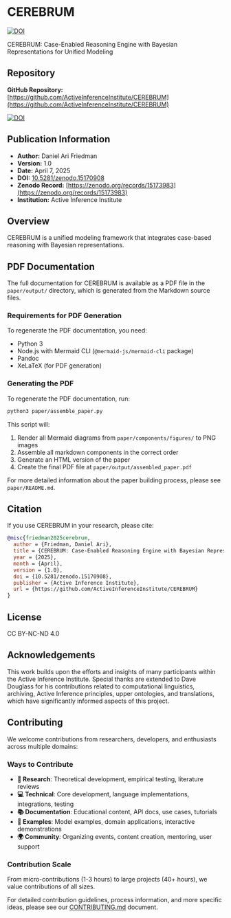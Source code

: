 # CEREBRUM 
[![DOI](https://zenodo.org/badge/DOI/10.5281/zenodo.15170908.svg)](https://doi.org/10.5281/zenodo.15170908)

CEREBRUM: Case-Enabled Reasoning Engine with Bayesian Representations for Unified Modeling

## Repository
**GitHub Repository:** [https://github.com/ActiveInferenceInstitute/CEREBRUM](https://github.com/ActiveInferenceInstitute/CEREBRUM)

[![DOI](https://zenodo.org/badge/962267666.svg)](https://doi.org/10.5281/zenodo.15171283)

## Publication Information
- **Author:** Daniel Ari Friedman
- **Version:** 1.0
- **Date:** April 7, 2025
- **DOI:** [10.5281/zenodo.15170908](https://doi.org/10.5281/zenodo.15170908)
- **Zenodo Record:** [https://zenodo.org/records/15173983](https://zenodo.org/records/15173983)
- **Institution:** Active Inference Institute

## Overview
CEREBRUM is a unified modeling framework that integrates case-based reasoning with Bayesian representations.

## PDF Documentation
The full documentation for CEREBRUM is available as a PDF file in the `paper/output/` directory, which is generated from the Markdown source files.

### Requirements for PDF Generation
To regenerate the PDF documentation, you need:
- Python 3
- Node.js with Mermaid CLI (`@mermaid-js/mermaid-cli` package)
- Pandoc
- XeLaTeX (for PDF generation)

### Generating the PDF
To regenerate the PDF documentation, run:

```bash
python3 paper/assemble_paper.py
```

This script will:
1. Render all Mermaid diagrams from `paper/components/figures/` to PNG images
2. Assemble all markdown components in the correct order
3. Generate an HTML version of the paper
4. Create the final PDF file at `paper/output/assembled_paper.pdf`

For more detailed information about the paper building process, please see `paper/README.md`.

## Citation
If you use CEREBRUM in your research, please cite:
```bibtex
@misc{friedman2025cerebrum,
  author = {Friedman, Daniel Ari},
  title = {CEREBRUM: Case-Enabled Reasoning Engine with Bayesian Representations for Unified Modeling},
  year = {2025},
  month = {April},
  version = {1.0},
  doi = {10.5281/zenodo.15170908},
  publisher = {Active Inference Institute},
  url = {https://github.com/ActiveInferenceInstitute/CEREBRUM}
}
```

## License
CC BY-NC-ND 4.0

## Acknowledgements
This work builds upon the efforts and insights of many participants within the Active Inference Institute. Special thanks are extended to Dave Douglass for his contributions related to computational linguistics, archiving, Active Inference principles, upper ontologies, and translations, which have significantly informed aspects of this project.

## Contributing
We welcome contributions from researchers, developers, and enthusiasts across multiple domains:

### Ways to Contribute
- **🔬 Research**: Theoretical development, empirical testing, literature reviews
- **💻 Technical**: Core development, language implementations, integrations, testing
- **📚 Documentation**: Educational content, API docs, use cases, tutorials
- **🧩 Examples**: Model examples, domain applications, interactive demonstrations
- **🌍 Community**: Organizing events, content creation, mentoring, user support

### Contribution Scale
From micro-contributions (1-3 hours) to large projects (40+ hours), we value contributions of all sizes.

For detailed contribution guidelines, process information, and more specific ideas, please see our [CONTRIBUTING.md](CONTRIBUTING.md) document. 